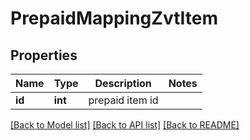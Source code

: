 # PrepaidMappingZvtItem

## Properties
Name | Type | Description | Notes
------------ | ------------- | ------------- | -------------
**id** | **int** | prepaid item id | 

[[Back to Model list]](../README.md#documentation-for-models) [[Back to API list]](../README.md#documentation-for-api-endpoints) [[Back to README]](../README.md)


